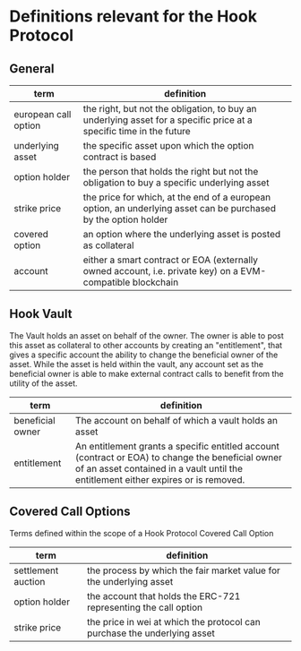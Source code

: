 # Definitions relevant for the Hook Protocol

## General

| term                 | definition                                                                                                          |
| -------------------- | ------------------------------------------------------------------------------------------------------------------- |
| european call option | the right, but not the obligation, to buy an underlying asset for a specific price at a specific time in the future |
| underlying asset     | the specific asset upon which the option contract is based                                                          |
| option holder        | the person that holds the right but not the obligation to buy a specific underlying asset                           |
| strike price         | the price for which, at the end of a european option, an underlying asset can be purchased by the option holder     |
| covered option       | an option where the underlying asset is posted as collateral                                                        |
| account              | either a smart contract or EOA (externally owned account, i.e. private key) on a EVM-compatible blockchain          |

## Hook Vault

The Vault holds an asset on behalf of the owner. The owner is able to post this asset as collateral to other accounts by creating an "entitlement", that gives a specific account the ability to change the beneficial owner of the asset. While the asset is held within the vault, any account set as the beneficial owner is able to make external contract calls to benefit from the utility of the asset.

| term             | definition                                                                                                                                                                              |
| ---------------- | --------------------------------------------------------------------------------------------------------------------------------------------------------------------------------------- |
| beneficial owner | The account on behalf of which a vault holds an asset                                                                                                                                   |
| entitlement      | An entitlement grants a specific entitled account (contract or EOA) to change the beneficial owner of an asset contained in a vault until the entitlement either expires or is removed. |

## Covered Call Options

Terms defined within the scope of a Hook Protocol Covered Call Option

| term               | definition                                                               |
| ------------------ | ------------------------------------------------------------------------ |
| settlement auction | the process by which the fair market value for the underlying asset      |
| option holder      | the account that holds the ERC-721 representing the call option          |
| strike price       | the price in wei at which the protocol can purchase the underlying asset |
